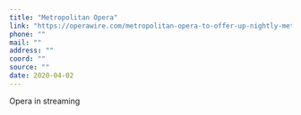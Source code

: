 ```yaml
---
title: "Metropolitan Opera"
link: "https://operawire.com/metropolitan-opera-to-offer-up-nightly-met-opera-streams/"
phone: ""
mail: ""
address: ""
coord: ""
source: ""
date: 2020-04-02
---
```


Opera in streaming
